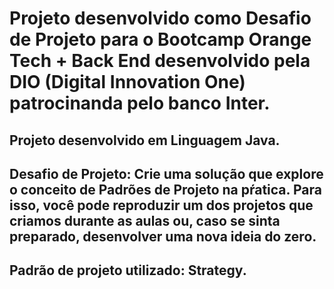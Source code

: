 # Projeto desenvolvido como Desafio de Projeto para o Bootcamp Orange Tech + Back End desenvolvido pela DIO (Digital Innovation One) patrocinanda pelo banco Inter.

## Projeto desenvolvido em Linguagem Java.

## Desafio de Projeto: Crie uma solução que explore o conceito de Padrões de Projeto na pŕatica. Para isso, você pode reproduzir um dos projetos que criamos durante as aulas ou, caso se sinta preparado, desenvolver uma nova ideia do zero.

## Padrão de projeto utilizado: Strategy.
